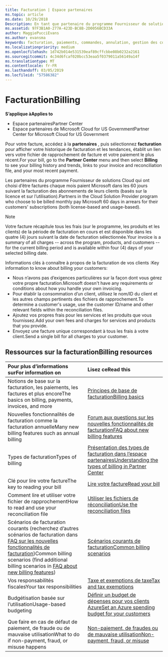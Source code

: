 ```yaml
---
title: Facturation | Espace partenaires
ms.topic: article
ms.date: 10/29/2018
Description: En tant que partenaire du programme Fournisseur de solutions Cloud, vous devez payer Microsoft dans les 60 jours suivant la facturation des abonnements basés sur la licence et sur l’utilisation de vos clients.
ms.assetid: 97F3B1A0-277A-423D-BC8B-2D0056BCD33A
author: MaggiePucciEvans
ms.author: evansma
keywords: facturation, paiements, commandes, annulation, gestion des commandes, absence de paiement, fraude, mauvaise utilisation, taxes, exonérations fiscales, fichiers de rapprochement, fichier de rapprochement
ms.localizationpriority: medium
ms.openlocfilehash: 1d742b014e531539eaf89cffcbbe08b0232a2161
ms.sourcegitcommit: 4c34d6fcaf020bcc53eaa5f0379011a56149a14f
ms.translationtype: MT
ms.contentlocale: fr-FR
ms.lasthandoff: 03/05/2019
ms.locfileid: "57586382"
---
```

# <a name="billing"></a><span data-ttu-id="7a0db-104">Facturation</span><span class="sxs-lookup"><span data-stu-id="7a0db-104">Billing</span></span>

<span data-ttu-id="7a0db-105">**S’applique à**</span><span class="sxs-lookup"><span data-stu-id="7a0db-105">**Applies to**</span></span>

-  <span data-ttu-id="7a0db-106">Espace partenaires</span><span class="sxs-lookup"><span data-stu-id="7a0db-106">Partner Center</span></span>
-  <span data-ttu-id="7a0db-107">Espace partenaires de Microsoft Cloud for US Government</span><span class="sxs-lookup"><span data-stu-id="7a0db-107">Partner Center for Microsoft Cloud for US Government</span></span>
 
 
<span data-ttu-id="7a0db-108">Pour votre facture, accédez à la **partenaires** , puis sélectionnez **facturation** pour afficher votre historique de facturation et les tendances, établit un lien vers votre fichier de rapprochement de facture et votre paiement le plus récent.</span><span class="sxs-lookup"><span data-stu-id="7a0db-108">For your bill, go to the **Partner Center** menu and then select **Billing** to see your billing history and trends, links to your invoice and reconciliation file, and your most recent payment.</span></span>

<span data-ttu-id="7a0db-109">Les partenaires du programme Fournisseur de solutions Cloud qui ont choisi d’être facturés chaque mois paient Microsoft dans les 60 jours suivant la facturation des abonnements de leurs clients (basés sur la licence et sur l’utilisation).</span><span class="sxs-lookup"><span data-stu-id="7a0db-109">Partners in the Cloud Solution Provider program who choose to be billed monthly pay Microsoft 60 days in arrears for their customers' subscriptions (both license-based and usage-based).</span></span>

> [!NOTE]  
> <span data-ttu-id="7a0db-110">Votre facture récapitule tous les frais (sur le programme, les produits et les clients) de la période de facturation en cours et est disponible dans les quatre (4) jours suivant la date de facturation sélectionnée.</span><span class="sxs-lookup"><span data-stu-id="7a0db-110">Your invoice is a summary of all charges -- across the program, products, and customers -- for the current billing period and is available within four (4) days of your selected billing date.</span></span>

<span data-ttu-id="7a0db-111">Informations clés à connaître à propos de la facturation de vos clients :</span><span class="sxs-lookup"><span data-stu-id="7a0db-111">Key information to know about billing your customers:</span></span>

-   <span data-ttu-id="7a0db-112">Nous n’avons pas d’exigences particulières sur la façon dont vous gérez votre propre facturation.</span><span class="sxs-lookup"><span data-stu-id="7a0db-112">Microsoft doesn't have any requirements or conditions about how you handle your own invoicing.</span></span>
-   <span data-ttu-id="7a0db-113">Pour établir la consommation d’un client, utilisez le nom/ID du client et les autres champs pertinents des fichiers de rapprochement.</span><span class="sxs-lookup"><span data-stu-id="7a0db-113">To determine a customer's usage, use the customer ID/name and other relevant fields within the reconciliation files.</span></span>
-   <span data-ttu-id="7a0db-114">Ajoutez vos propres frais pour les services et les produits que vous fournissez.</span><span class="sxs-lookup"><span data-stu-id="7a0db-114">Add your own fees and charges for services and products that you provide.</span></span>
-   <span data-ttu-id="7a0db-115">Envoyez une facture unique correspondant à tous les frais à votre client.</span><span class="sxs-lookup"><span data-stu-id="7a0db-115">Send a single bill for all charges to your customer.</span></span>

## <a name="billing-resources"></a><span data-ttu-id="7a0db-116">Ressources sur la facturation</span><span class="sxs-lookup"><span data-stu-id="7a0db-116">Billing resources</span></span>
|<span data-ttu-id="7a0db-117">**Pour plus d’informations sur**</span><span class="sxs-lookup"><span data-stu-id="7a0db-117">**For information on**</span></span>   |<span data-ttu-id="7a0db-118">**Lisez ce**</span><span class="sxs-lookup"><span data-stu-id="7a0db-118">**Read this**</span></span>    |
|:-----------------------------|:-----------------|
|<span data-ttu-id="7a0db-119">Notions de base sur la facturation, les paiements, les factures et plus encore</span><span class="sxs-lookup"><span data-stu-id="7a0db-119">The basics on billing, payments, invoices, and  more</span></span>   |[<span data-ttu-id="7a0db-120">Principes de base de facturation</span><span class="sxs-lookup"><span data-stu-id="7a0db-120">Billing basics</span></span>](billing-basics.md)
|<span data-ttu-id="7a0db-121">Nouvelles fonctionnalités de facturation comme la facturation annuelle</span><span class="sxs-lookup"><span data-stu-id="7a0db-121">Many new billing features such as annual billing</span></span>   |[<span data-ttu-id="7a0db-122">Forum aux questions sur les nouvelles fonctionnalités de facturation</span><span class="sxs-lookup"><span data-stu-id="7a0db-122">FAQ about new billing features</span></span>](faq-about-new-billing-features.md)|
|<span data-ttu-id="7a0db-123">Types de facturation</span><span class="sxs-lookup"><span data-stu-id="7a0db-123">Types of billing</span></span>   |[<span data-ttu-id="7a0db-124">Présentation des types de facturation dans l’espace partenaires</span><span class="sxs-lookup"><span data-stu-id="7a0db-124">Understanding the types of billing in Partner Center</span></span>](billing-different-types.md)   |
|<span data-ttu-id="7a0db-125">Clé pour lire votre facture</span><span class="sxs-lookup"><span data-stu-id="7a0db-125">The key to reading your bill</span></span>   |[<span data-ttu-id="7a0db-126">Lire votre facture</span><span class="sxs-lookup"><span data-stu-id="7a0db-126">Read your bill</span></span>](read-your-bill.md)   |
|<span data-ttu-id="7a0db-127">Comment lire et utiliser votre fichier de rapprochement</span><span class="sxs-lookup"><span data-stu-id="7a0db-127">How to read and use your reconciliation file</span></span>   |[<span data-ttu-id="7a0db-128">Utiliser les fichiers de réconciliation</span><span class="sxs-lookup"><span data-stu-id="7a0db-128">Use the reconciliation files</span></span>](use-the-reconciliation-files.md)|
|<span data-ttu-id="7a0db-129">Scénarios de facturation courants (recherchez d’autres scénarios de facturation dans [FAQ sur les nouvelles fonctionnalités de facturation](faq-about-new-billing-features.md))</span><span class="sxs-lookup"><span data-stu-id="7a0db-129">Common billing scenarios (find additional billing scenarios in [FAQ about new billing features](faq-about-new-billing-features.md))</span></span>|[<span data-ttu-id="7a0db-130">Scénarios courants de facturation</span><span class="sxs-lookup"><span data-stu-id="7a0db-130">Common billing scenarios</span></span>](common-billing-scenarios.md)|
|<span data-ttu-id="7a0db-131">Vos responsabilités fiscales</span><span class="sxs-lookup"><span data-stu-id="7a0db-131">Your tax responsibilities</span></span>   | [<span data-ttu-id="7a0db-132">Taxe et exemptions de taxe</span><span class="sxs-lookup"><span data-stu-id="7a0db-132">Tax and tax exemptions</span></span>](tax-and-tax-exemptions.md)|
|<span data-ttu-id="7a0db-133">Budgétisation basée sur l’utilisation</span><span class="sxs-lookup"><span data-stu-id="7a0db-133">Usage-based budgeting</span></span>    |[<span data-ttu-id="7a0db-134">Définir un budget de dépenses pour vos clients Azure</span><span class="sxs-lookup"><span data-stu-id="7a0db-134">Set an Azure spending budget for your customers</span></span>](set-an-azure-spending-budget-for-your-customers.md)|
|<span data-ttu-id="7a0db-135">Que faire en cas de défaut de paiement, de fraude ou de mauvaise utilisation</span><span class="sxs-lookup"><span data-stu-id="7a0db-135">What to do if non-payment, fraud, or misuse happens</span></span>   |[<span data-ttu-id="7a0db-136">Non-paiement, de fraudes ou de mauvaise utilisation</span><span class="sxs-lookup"><span data-stu-id="7a0db-136">Non-payment, fraud, or misuse</span></span>](non-payment--fraud--or-misuse.md)|




















